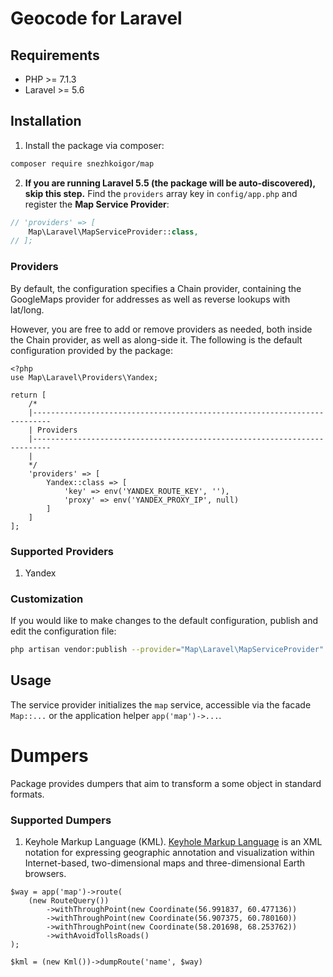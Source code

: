 # Geocode for Laravel

## Requirements
- PHP >= 7.1.3
- Laravel >= 5.6

## Installation
1. Install the package via composer:
  ```sh
  composer require snezhkoigor/map
  ```
2. **If you are running Laravel 5.5 (the package will be auto-discovered), skip
  this step.** Find the `providers` array key in `config/app.php` and register
  the **Map Service Provider**:
  ```php
  // 'providers' => [
      Map\Laravel\MapServiceProvider::class,
  // ];
  ```
  
### Providers
By default, the configuration specifies a Chain provider, containing the
 GoogleMaps provider for addresses as well as reverse lookups with lat/long.

However, you are free to add or remove providers as needed, both inside the
 Chain provider, as well as along-side it. The following is the default
 configuration provided by the package:
 
```
<?php
use Map\Laravel\Providers\Yandex;

return [
    /*
    |--------------------------------------------------------------------------
    | Providers
    |--------------------------------------------------------------------------
    |
    */
    'providers' => [
        Yandex::class => [
            'key' => env('YANDEX_ROUTE_KEY', ''),
            'proxy' => env('YANDEX_PROXY_IP', null)
        ]
    ]
];
```

### Supported Providers
1. Yandex

### Customization
If you would like to make changes to the default configuration, publish and
 edit the configuration file:
```sh
php artisan vendor:publish --provider="Map\Laravel\MapServiceProvider" --tag="config"
```

## Usage
The service provider initializes the `map` service, accessible via the
 facade `Map::...` or the application helper `app('map')->...`.
 
# Dumpers
Package provides dumpers that aim to transform a some object in standard formats.

### Supported Dumpers
1. Keyhole Markup Language (KML). [Keyhole Markup Language](http://en.wikipedia.org/wiki/Keyhole_Markup_Language) is an XML notation for expressing geographic annotation and visualization within Internet-based, two-dimensional maps and three-dimensional Earth browsers.

```
$way = app('map')->route(
    (new RouteQuery())
        ->withThroughPoint(new Coordinate(56.991837, 60.477136))
        ->withThroughPoint(new Coordinate(56.907375, 60.780160))
        ->withThroughPoint(new Coordinate(58.201698, 68.253762))
        ->withAvoidTollsRoads()
);

$kml = (new Kml())->dumpRoute('name', $way)
```